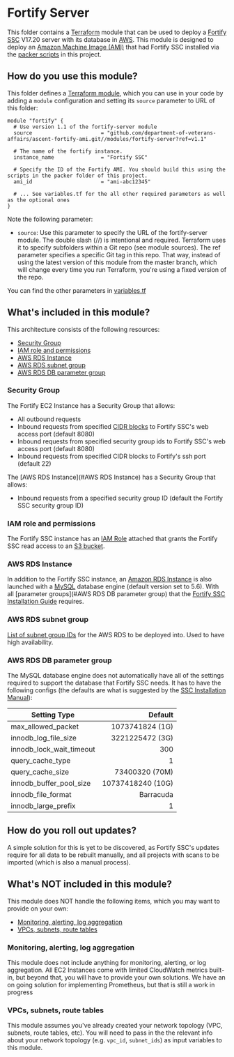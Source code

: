 # Fortify Server

This folder contains a [Terraform](https://www.terraform.io/) module that can be used to deploy a [Fortify SSC](https://software.microfocus.com/en-us/products/software-security-assurance-sdlc/overview) V17.20 server with its database in [AWS](https://aws.amazon.com/). This module is designed to deploy an [Amazon Machine Image (AMI)](https://docs.aws.amazon.com/AWSEC2/latest/UserGuide/AMIs.html) that had Fortify SSC installed via the [packer scripts](https://github.com/department-of-veterans-affairs/ascent-fortify-ami/tree/master/packer) in this project.

## How do you use this module?
This folder defines a [Terraform module](https://www.terraform.io/docs/modules/usage.html), which you can use in your code by adding a `module` configuration and setting its `source` parameter to URL of this folder:

```
module "fortify" {
  # Use version 1.1 of the fortify-server module
  source                      = "github.com/department-of-veterans-affairs/ascent-fortify-ami.git//modules/fortify-server?ref=v1.1"

  # The name of the fortify instance.
  instance_name               = "Fortify SSC"

  # Specify the ID of the Fortify AMI. You should build this using the scripts in the packer folder of this project.
  ami_id                      = "ami-abc12345"

  # ... See variables.tf for the all other required parameters as well as the optional ones
}
```
Note the following parameter:
- `source`: Use this parameter to specify the URL of the fortify-server module. The double slash (//) is intentional and required. Terraform uses it to specify subfolders within a Git repo (see module sources). The ref parameter specifies a specific Git tag in this repo. That way, instead of using the latest version of this module from the master branch, which will change every time you run Terraform, you're using a fixed version of the repo.

You can find the other parameters in [variables.tf](https://github.com/department-of-veterans-affairs/ascent-fortify-ami/blob/master/modules/fortify-server/variables.tf)

## What's included in this module?
This architecture consists of the following resources:
- [Security Group](#security-group)
- [IAM role and permissions](#iam-role-and-permissions)
- [AWS RDS Instance](#aws-rds-instance)
- [AWS RDS subnet group](#aws-rds-subnet-group)
- [AWS RDS DB parameter group](#aws-rds-db-parameter-group)

### Security Group
The Fortify EC2 Instance has a Security Group that allows:
- All outbound requests
- Inbound requests from specified [CIDR blocks](https://docs.aws.amazon.com/AmazonVPC/latest/UserGuide/VPC_Subnets.html) to Fortify SSC's web access port (default 8080)
- Inbound requests from specified security group ids to Fortify SSC's web access port (default 8080)
- Inbound requests from specified CIDR blocks to Fortify's ssh port (default 22)

The [AWS RDS Instance](#AWS RDS Instance) has a Security Group that allows:
- Inbound requests from a specified security group ID (default the Fortify SSC security group ID)

### IAM role and permissions
The Fortify SSC instance has an [IAM Role](https://docs.aws.amazon.com/IAM/latest/UserGuide/id_roles.html) attached that grants the Fortify SSC read access to an [S3 bucket](https://docs.aws.amazon.com/AmazonS3/latest/dev/UsingBucket.html).

### AWS RDS Instance
In addition to the Fortify SSC instance, an [Amazon RDS Instance](https://aws.amazon.com/rds/) is also launched with a [MySQL](https://www.mysql.com/) database engine (default version set to 5.6). With all [parameter groups](#AWS RDS DB parameter group) that the [Fortify SSC Installation Guide](https://community.softwaregrp.com/t5/Fortify-Software-17-20/Fortify-Static-Code-Analyzer-Installation-Guide/ta-p/1622562) requires.

### AWS RDS subnet group
[List of subnet group IDs](https://docs.aws.amazon.com/AmazonRDS/latest/UserGuide/USER_VPC.WorkingWithRDSInstanceinaVPC.html#USER_VPC.Subnets) for the AWS RDS to be deployed into. Used to have high availability.


### AWS RDS DB parameter group
The MySQL database engine does not automatically have all of the settings required to support the database that Fortify SSC needs. It has to have the following configs (the defaults are what is suggested by the [SSC Installation Manual](https://community.softwaregrp.com/t5/Fortify-Software-17-20/Fortify-Static-Code-Analyzer-Installation-Guide/ta-p/1622562)):

| Setting Type | Default |
| ------------ | ------:|
| max_allowed_packet | 1073741824  (1G)|
| innodb_log_file_size | 3221225472 (3G)|
| innodb_lock_wait_timeout | 300 |
| query_cache_type | 1 |
| query_cache_size | 73400320 (70M) |
| innodb_buffer_pool_size | 10737418240 (10G)|
| innodb_file_format | Barracuda |
| innodb_large_prefix | 1 |

## How do you roll out updates?
A simple solution for this is yet to be discovered, as Fortify SSC's updates require for all data to be rebuilt manually, and all projects with scans to be imported (which is also a manual process).

## What's NOT included in this module?
This module does NOT handle the following items, which you may want to provide on your own:
- [Monitoring, alerting, log aggregation](#monitoring-alerting-log-aggregation)
- [VPCs, subnets, route tables](#vpcs-subnets-route-tables)

### Monitoring, alerting, log aggregation
This module does not include anything for monitoring, alerting, or log aggregation. All EC2 Instances come with limited CloudWatch metrics built-in, but beyond that, you will have to provide your own solutions. We have an on going solution for implementing Prometheus, but that is still a work in progress


### VPCs, subnets, route tables
This module assumes you've already created your network topology (VPC, subnets, route tables, etc). You will need to pass in the the relevant info about your network topology (e.g. `vpc_id`, `subnet_ids`) as input variables to this module.
